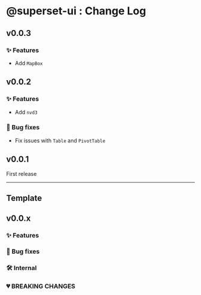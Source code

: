 # @superset-ui : Change Log

## v0.0.3

### ✨ Features

- Add `MapBox`

## v0.0.2

### ✨ Features

- Add `nvd3`

### 🐞 Bug fixes

- Fix issues with `Table` and `PivotTable`

## v0.0.1

First release

-----

## Template

## v0.0.x

### ✨ Features

### 🐞 Bug fixes

### 🛠️ Internal

### 💔 BREAKING CHANGES
